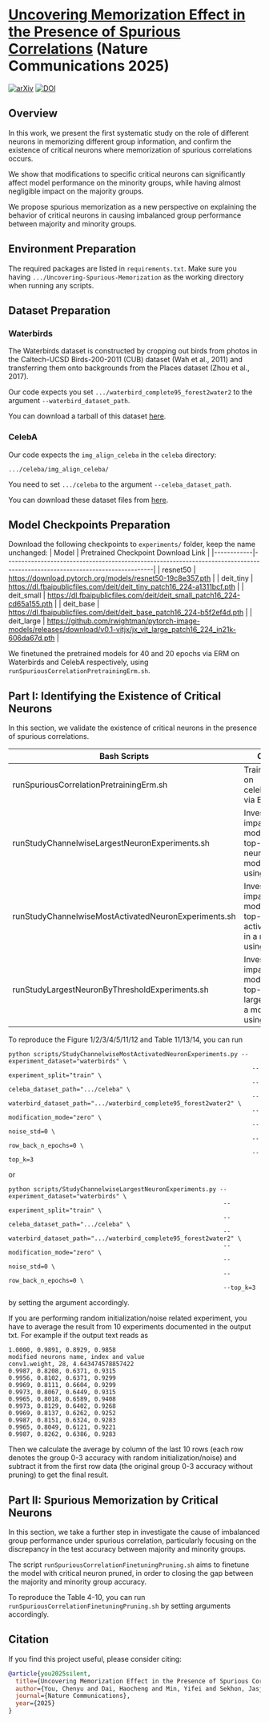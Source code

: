 # [Uncovering Memorization Effect in the Presence of Spurious Correlations](http://arxiv.org/abs/2501.00961) (Nature Communications 2025)

[![arXiv](https://img.shields.io/badge/arXiv-2501.00961-b31b1b.svg)](https://arxiv.org/abs/2501.00961)
[![DOI](https://zenodo.org/badge/890094991.svg)](https://doi.org/10.5281/zenodo.15701874)

## Overview
In this work, we present the first systematic study on the role of different neurons in memorizing different group information, and confirm the existence of critical neurons where memorization of spurious correlations occurs.

We show that modifications to specific critical neurons can significantly affect model performance on the minority groups, while having almost negligible impact on the majority groups.

We propose spurious memorization as a new perspective on explaining the behavior of critical neurons in causing imbalanced group performance between majority and minority groups.

## Environment Preparation
The required packages are listed in `requirements.txt`. Make sure you having `.../Uncovering-Spurious-Memorization` as the working directory when running any scripts.

## Dataset Preparation

### Waterbirds
The Waterbirds dataset is constructed by cropping out birds from photos in the Caltech-UCSD Birds-200-2011 (CUB) dataset (Wah et al., 2011) and transferring them onto backgrounds from the Places dataset (Zhou et al., 2017).

Our code expects you set `.../waterbird_complete95_forest2water2` to the argument `--waterbird_dataset_path`.

You can download a tarball of this dataset [here](https://nlp.stanford.edu/data/dro/waterbird_complete95_forest2water2.tar.gz). 

### CelebA
Our code expects the `img_align_celeba` in the `celeba` directory:
```
.../celeba/img_align_celeba/
```
You need to set `.../celeba` to the argument `--celeba_dataset_path`.

You can download these dataset files from [here](https://www.kaggle.com/jessicali9530/celeba-dataset).

## Model Checkpoints Preparation
Download the following checkpoints to `experiments/` folder, keep the name unchanged:
| Model      | Pretrained Checkpoint Download Link                                                                                        |
|------------|----------------------------------------------------------------------------------------------------------------------------|
| resnet50   | https://download.pytorch.org/models/resnet50-19c8e357.pth                                                                  |
| deit_tiny  | https://dl.fbaipublicfiles.com/deit/deit_tiny_patch16_224-a1311bcf.pth                                                     |
| deit_small | https://dl.fbaipublicfiles.com/deit/deit_small_patch16_224-cd65a155.pth                                                    |
| deit_base  | https://dl.fbaipublicfiles.com/deit/deit_base_patch16_224-b5f2ef4d.pth                                                     |
| deit_large | https://github.com/rwightman/pytorch-image-models/releases/download/v0.1-vitjx/jx_vit_large_patch16_224_in21k-606da67d.pth |

We finetuned the pretrained models for 40 and 20 epochs via ERM on Waterbirds and CelebA respectively, using `runSpuriousCorrelationPretrainingErm.sh`.

## Part I: Identifying the Existence of Critical Neurons
In this section, we validate the existence of critical neurons in the presence of spurious correlations.

| Bash Scripts                                         | Objectives                                                                                          |
|------------------------------------------------------|-----------------------------------------------------------------------------------------------------|
| runSpuriousCorrelationPretrainingErm.sh              | Train the model on celeba/waterbirds via ERM.                                                       |
| runStudyChannelwiseLargestNeuronExperiments.sh       | Investigate the impact of modifying the top-k largest neurons in a model trained using ERM.         |
| runStudyChannelwiseMostActivatedNeuronExperiments.sh | Investigate the impact of modifying the top-k most activated neurons in a model trained using ERM.  |
| runStudyLargestNeuronByThresholdExperiments.sh       | Investigate the impact of modifying the top-x percent largest neurons in a model trained using ERM. |

To reproduce the Figure 1/2/3/4/5/11/12 and Table 11/13/14, you can run
```
python scripts/StudyChannelwiseMostActivatedNeuronExperiments.py --experiment_dataset="waterbirds" \
                                                                    --experiment_split="train" \
                                                                    --celeba_dataset_path=".../celeba" \
                                                                    --waterbird_dataset_path=".../waterbird_complete95_forest2water2" \
                                                                    --modification_mode="zero" \
                                                                    --noise_std=0 \
                                                                    --row_back_n_epochs=0 \
                                                                    --top_k=3
```
or 
```
python scripts/StudyChannelwiseLargestNeuronExperiments.py --experiment_dataset="waterbirds" \
                                                            --experiment_split="train" \
                                                            --celeba_dataset_path=".../celeba" \
                                                            --waterbird_dataset_path=".../waterbird_complete95_forest2water2" \
                                                            --modification_mode="zero" \
                                                            --noise_std=0 \
                                                            --row_back_n_epochs=0 \
                                                            --top_k=3
```
by setting the argument accordingly.

If you are performing random initialization/noise related experiment, you have to average the result from 10 experiments documented in the output txt. For example if the output text reads as
```
1.0000, 0.9891, 0.8929, 0.9858
modified neurons name, index and value
conv1.weight, 28, 4.643474578857422
0.9987, 0.8208, 0.6371, 0.9315
0.9956, 0.8102, 0.6371, 0.9299
0.9969, 0.8111, 0.6604, 0.9299
0.9973, 0.8067, 0.6449, 0.9315
0.9965, 0.8018, 0.6589, 0.9408
0.9973, 0.8129, 0.6402, 0.9268
0.9969, 0.8137, 0.6262, 0.9252
0.9987, 0.8151, 0.6324, 0.9283
0.9965, 0.8049, 0.6121, 0.9221
0.9987, 0.8262, 0.6386, 0.9283
```
Then we calculate the average by column of the last 10 rows (each row denotes the group 0-3 accuracy with random initialization/noise) and subtract it from the first row data (the original group 0-3 accuracy without pruning) to get the final result.

## Part II: Spurious Memorization by Critical Neurons
In this section, we take a further step in investigate the cause of imbalanced group performance under spurious correlation, particularly focusing on the discrepancy in the test accuracy between majority and minority groups. 

The script `runSpuriousCorrelationFinetuningPruning.sh` aims to finetune the model with critical neuron pruned, in order to closing the gap between the majority and minority group accuracy.

To reproduce the Table 4-10, you can run `runSpuriousCorrelationFinetuningPruning.sh` by setting arguments accordingly.

## Citation

If you find this project useful, please consider citing:

```bibtex
@article{you2025silent,
  title={Uncovering Memorization Effect in the Presence of Spurious Correlations},
  author={You, Chenyu and Dai, Haocheng and Min, Yifei and Sekhon, Jasjeet S and Joshi, Sarang and Duncan, James S},
  journal={Nature Communications},
  year={2025}
}
```
